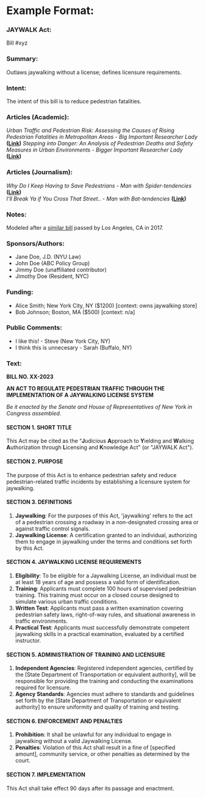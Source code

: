 # Example Format:
### **JAYWALK Act:**
Bill #xyz
<br>

### Summary:
Outlaws jaywalking without a license; defines licensure requirements.
<br>

### Intent:
The intent of this bill is to reduce pedestrian fatalities. 
<br>

### Articles (Academic):
*Urban Traffic and Pedestrian Risk: Assessing the Causes of Rising Pedestrian Fatalities in Metropolitan Areas - Big Important Researcher Lady* **([Link](https://www.duckduckgo.com))**
*Stepping into Danger: An Analysis of Pedestrian Deaths and Safety Measures in Urban Environments - Bigger Important Researcher Lady* **([Link](https://www.duckduckgo.com))**
<br>

### Articles (Journalism):
*Why Do I Keep Having to Save Pedestrians - Man with Spider-tendencies* **([Link](https://www.duckduckgo.com))**<br>
*I'll Break Ya if You Cross That Street.. - Man with Bat-tendencies* **([Link](https://www.duckduckgo.com))**<br>


### Notes:
Modeled after a [similar bill](https://www.duckduckgo.com) passed by Los Angeles, CA in 2017.<br>


### Sponsors/Authors:
* Jane Doe, J.D. (NYU Law)
* John Doe (ABC Policy Group)
* Jimmy Doe (unaffiliated contributor)
* Jimothy Doe (Resident, NYC)<br>

### Funding:
* Alice Smith; New York City, NY ($1200) [context: owns jaywalking store]
* Bob Johnson; Boston, MA ($500) [context: n/a]<br>

### Public Comments:
* I like this! - Steve (New York City, NY)
* I think this is unnecesary - Sarah (Buffalo, NY)<br>

### Text:<br>

**BILL NO. XX-2023**<br>

**AN ACT TO REGULATE PEDESTRIAN TRAFFIC THROUGH THE IMPLEMENTATION OF A JAYWALKING LICENSE SYSTEM**

*Be it enacted by the Senate and House of Representatives of New York in Congress assembled.*

#### SECTION 1. SHORT TITLE
This Act may be cited as the “**J**udicious **A**pproach to **Y**ielding and **W**alking **A**uthorization through **L**icensing and **K**nowledge Act" (or "JAYWALK Act").

#### SECTION 2. PURPOSE
The purpose of this Act is to enhance pedestrian safety and reduce pedestrian-related traffic incidents by establishing a licensure system for jaywalking.

#### SECTION 3. DEFINITIONS
1. **Jaywalking**: For the purposes of this Act, 'jaywalking' refers to the act of a pedestrian crossing a roadway in a non-designated crossing area or against traffic control signals.
2. **Jaywalking License**: A certification granted to an individual, authorizing them to engage in jaywalking under the terms and conditions set forth by this Act.

#### SECTION 4. JAYWALKING LICENSE REQUIREMENTS
1. **Eligibility**: To be eligible for a Jaywalking License, an individual must be at least 18 years of age and possess a valid form of identification.
2. **Training**: Applicants must complete 100 hours of supervised pedestrian training. This training must occur on a closed course designed to simulate various urban traffic conditions.
3. **Written Test**: Applicants must pass a written examination covering pedestrian safety laws, right-of-way rules, and situational awareness in traffic environments.
4. **Practical Test**: Applicants must successfully demonstrate competent jaywalking skills in a practical examination, evaluated by a certified instructor.

#### SECTION 5. ADMINISTRATION OF TRAINING AND LICENSURE
1. **Independent Agencies**: Registered independent agencies, certified by the [State Department of Transportation or equivalent authority], will be responsible for providing the training and conducting the examinations required for licensure.
2. **Agency Standards**: Agencies must adhere to standards and guidelines set forth by the [State Department of Transportation or equivalent authority] to ensure uniformity and quality of training and testing.

#### SECTION 6. ENFORCEMENT AND PENALTIES
1. **Prohibition**: It shall be unlawful for any individual to engage in jaywalking without a valid Jaywalking License.
2. **Penalties**: Violation of this Act shall result in a fine of [specified amount], community service, or other penalties as determined by the court.

#### SECTION 7. IMPLEMENTATION
This Act shall take effect 90 days after its passage and enactment.
